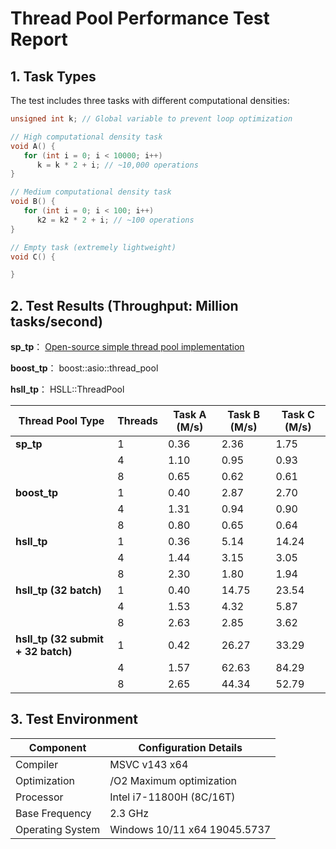 # Thread Pool Performance Test Report  

## 1. Task Types  
The test includes three tasks with different computational densities:  

```cpp  
unsigned int k; // Global variable to prevent loop optimization  

// High computational density task  
void A() {  
   for (int i = 0; i < 10000; i++)  
      k = k * 2 + i; // ~10,000 operations  
}  

// Medium computational density task  
void B() {  
   for (int i = 0; i < 100; i++)  
      k2 = k2 * 2 + i; // ~100 operations  
}  

// Empty task (extremely lightweight)  
void C() {  

}  
```  

## 2. Test Results (Throughput: Million tasks/second)  

**sp_tp**：  [Open-source simple thread pool implementation](https://github.com/progschj/ThreadPool.git)  

**boost_tp**：  boost::asio::thread_pool

**hsll_tp**：   HSLL::ThreadPool  

| Thread Pool Type               | Threads | Task A (M/s) | Task B (M/s) | Task C (M/s) |  
|--------------------------------|---------|--------------|--------------|--------------|  
| **sp_tp**                      | 1       | 0.36         | 2.36         | 1.75         |  
|                                | 4       | 1.10         | 0.95         | 0.93         |  
|                                | 8       | 0.65         | 0.62         | 0.61         |  
| **boost_tp**                   | 1       | 0.40         | 2.87         | 2.70         |
|                                | 4       | 1.31         | 0.94         | 0.90         |
|                                | 8       | 0.80         | 0.65         | 0.64         |
| **hsll_tp**                    | 1       | 0.36         | 5.14         | 14.24        |  
|                                | 4       | 1.44         | 3.15         | 3.05         |  
|                                | 8       | 2.30         | 1.80         | 1.94         |  
| **hsll_tp (32 batch)**         | 1       | 0.40         | 14.75        | 23.54        |  
|                                | 4       | 1.53         | 4.32         | 5.87         |  
|                                | 8       | 2.63         | 2.85         | 3.62         |  
| **hsll_tp (32 submit + 32 batch)** | 1       | 0.42         | 26.27        | 33.29        |  
|                                | 4       | 1.57         | 62.63        | 84.29        |  
|                                | 8       | 2.65         | 44.34        | 52.79        |  

## 3. Test Environment  
| Component       | Configuration Details              |  
|-----------------|------------------------------------|  
| Compiler        | MSVC v143 x64                      |  
| Optimization    | /O2 Maximum optimization           |  
| Processor       | Intel i7-11800H (8C/16T)           |  
| Base Frequency  | 2.3 GHz                            |  
| Operating System| Windows 10/11 x64 19045.5737       |
